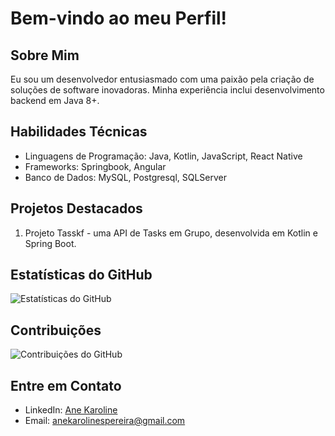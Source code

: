 # Bem-vindo ao meu Perfil!

## Sobre Mim
Eu sou um desenvolvedor entusiasmado com uma paixão pela criação de soluções de software inovadoras. Minha experiência inclui desenvolvimento backend em Java 8+.

## Habilidades Técnicas
- Linguagens de Programação: Java, Kotlin, JavaScript, React Native
- Frameworks: Springbook, Angular
- Banco de Dados: MySQL, Postgresql, SQLServer

## Projetos Destacados
1. Projeto Tasskf - uma API de Tasks em Grupo, desenvolvida em Kotlin e Spring Boot.

## Estatísticas do GitHub
![Estatísticas do GitHub](https://github-readme-stats.vercel.app/api?username=anekaroline&show_icons=true&theme=dark)

## Contribuições
![Contribuições do GitHub](https://github-readme-streak-stats.herokuapp.com/?user=anekaroline&theme=dark)

## Entre em Contato
- LinkedIn: [Ane Karoline](https://www.linkedin.com/in/anekarolines/)
- Email: anekarolinespereira@gmail.com

